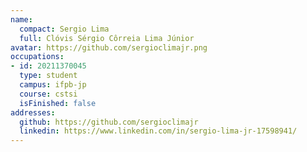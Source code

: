 ```yaml
---
name:
  compact: Sergio Lima
  full: Clóvis Sérgio Côrreia Lima Júnior
avatar: https://github.com/sergioclimajr.png
occupations:
- id: 20211370045
  type: student
  campus: ifpb-jp
  course: cstsi
  isFinished: false
addresses:
  github: https://github.com/sergioclimajr
  linkedin: https://www.linkedin.com/in/sergio-lima-jr-17598941/
---
```

